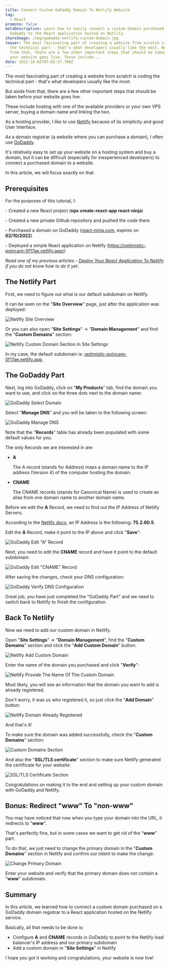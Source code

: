 ```yaml
---
title: Connect Custom GoDaddy Domain To Netlify Website
tag:
  - React
promote: false
metaDescription: Learn how to easily connect a custom domain purchased from
  GoDaddy to the React application hosted on Netlify.
shareImage: /img/godaddy-netlify-custom-domain.jpg
teaser: The most fascinating part of creating a website from scratch is coding
  the technical part - that's what developers usually like the most. But aside
  from that, there are a few other important steps that should be taken before
  your website goes live. These include...
date: 2021-10-02T07:01:37.780Z
---
```

The most fascinating part of creating a website from scratch is coding the technical part - that's what developers usually like the most.

But aside from that, there are a few other important steps that should be taken before your website goes live.

These include hosting with one of the available providers or your own VPS server, buying a domain name and linking the two.

As a hosting provider, I like to use [Netlify](https://www.netlify.com/) because of its simplicity and good User Interface.

As a domain registrar (a website where you can purchase a domain), I often use [GoDaddy](https://godaddy.com/).

It's relatively easy to set up your website on a hosting system and buy a domain, but it can be difficult (especially for inexperienced developers) to connect a purchased domain to a website.

In this article, we will focus exactly on that.

## Prerequisites

For the purposes of this tutorial, I:

\- Created a new React project (**npx create-react-app react-ninja**)

\- Created a new private Github repository and pushed the code there

\- Purchased a [](http://react-ninja.com/)domain on GoDaddy ([react-ninja.com](https://react-ninja.com), expires on **02/10/2022**)

\- Deployed a simple React application on Netlify (<https://optimistic-poincare-0f17ae.netlify.app/>)

*Read one of my previous articles - [Deploy Your React Application To Netlify](/2020-07-06-deploy-your-react-app-to-netlify-july-2020/) if you do not know how to do it yet.*

## The Netlify Part

First, we need to figure out what is our default subdomain on Netlify.

It can be seen on the "**Site Overview**" page, just after the application was deployed:

![Netlify Site Overview](/img/screenshot-2021-10-02-at-10.07.45.png "Netlify Site Overview")

Or you can also open "**Site Settings**" -> "**Domain Management**" and find the "**Custom Domains**" section:

![Netlify Custom Domain Section In Site Settings](/img/screenshot-2021-10-02-at-10.09.22.png "Netlify Custom Domain Section In Site Settings")

In my case, the default subdomain is: [optimistic-poincare-0f17ae.netlify.app](https://optimistic-poincare-0f17ae.netlify.app/ "Open site in a new tab").

## The GoDaddy Part

Next, log into GoDaddy, click on "**My Products**" tab, find the domain you want to use, and click on the three dots next to the domain name:

![GoDaddy Select Domain](/img/screenshot-2021-10-02-at-10.13.29.png "GoDaddy Select Domain")

Select "**Manage DNS**" and you will be taken to the following screen:

![GoDaddy Manage DNS](/img/screenshot-2021-10-02-at-10.14.23.png "GoDaddy Manage DNS")

Note that the "**Records**" table has already been populated with some default values for you.

The only Records we are interested in are:

* **A**

  The A record (stands for Address) maps a domain name to the IP address (Version 4) of the computer hosting the domain.
* **CNAME**

  The CNAME records (stands for Canonical Name) is used to create an alias from one domain name to another domain name.

Before we edit the **A** Record, we need to find out the IP Address of Netlify Servers.

According to the [Netlify docs](https://docs.netlify.com/domains-https/custom-domains/configure-external-dns/#configure-an-apex-domain), an IP Address is the following: **75.2.60.5**.

Edit the **A** Record, make it point to the IP above and click "**Save**":

![GoDaddy Edit "A" Record](/img/screenshot-2021-10-02-at-10.41.55.png "GoDaddy Edit \"A\" Record")

Next, you need to edit the **CNAME** record and have it point to the default subdomain:

![GoDaddy Edit "CNAME" Record](/img/screenshot-2021-10-02-at-10.44.28.png "GoDaddy Edit \"CNAME\" Record")

After saving the changes, check your DNS configuration:

![GoDaddy Verify DNS Configuration](/img/screenshot-2021-10-02-at-10.46.31.png "GoDaddy Verify DNS Configuration")

Great job, you have just completed the "GoDaddy Part" and we need to switch back to Netlify to finish the configuration.

## Back To Netlify

Now we need to add our custom domain in Netlify.

Open "**Site Settings**" -> "**Domain Management**", find the "**Custom Domains**" section and click the "**Add Custom Domain**" button:

![Netlify Add Custom Domain](/img/screenshot-2021-10-02-at-10.27.53.png "Netlify Add Custom Domain")

Enter the name of the domain you purchased and click "**Verify**":

![Netlify Provide The Name Of The Custom Domain](/img/screenshot-2021-10-02-at-10.35.57.png "Netlify Provide The Name Of The Custom Domain")

Most likely, you will see an information that the domain you want to add is already registered.

Don't worry, it was us who registered it, so just click the "**Add Domain**" button:

![Netlify Domain Already Registered](/img/screenshot-2021-10-02-at-10.36.23.png "Netlify Domain Already Registered")

And that's it!

To make sure the domain was added successfully, check the "**Custom Domains**" section:

![Custom Domains Section](/img/screenshot-2021-10-02-at-10.38.26.png "Custom Domains Section")

And also the "**SSL/TLS certificate**" section to make sure Netlify generated the certificate for your website:

![SSL/TLS Certificate Section](/img/screenshot-2021-10-02-at-10.39.25.png "SSL/TLS Certificate Section")

Congratulations on making it to the end and setting up your custom domain with GoDaddy and Netlify.

## Bonus: Redirect "www" To "non-www"

You may have noticed that now when you type your domain into the URL, it redirects to "**www**". 

That's perfectly fine, but in some cases we want to get rid of the "**www**" part.

To do that, we just need to change the primary domain in the "**Custom Domains**" section in Netlify and confirm our intent to make the change:

![Change Primary Domain](/img/screenshot-2021-10-02-at-10.52.44.png "Change Primary Domain")

Enter your website and verify that the primary domain does not contain a "**www**" subdomain. 

## Summary

In this article, we learned how to connect a custom domain purchased on a GoDaddy domain registrar to a React application hosted on the Netlify service.

Basically, all that needs to be done is:

* Configure **A** and **CNAME** records in GoDaddy to point to the Netlify load balancer's IP address and our primary subdomain
* Add a custom domain in "**Site Settings**" in Netlify

I hope you got it working and congratulations, your website is now live!